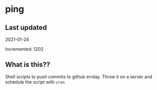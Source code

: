# ping

## Last updated
2021-01-24

Incremented: 1202

## What is this??
Shell scripts to push commits to github errday. Throw it on a server and schedule the script with `cron`
